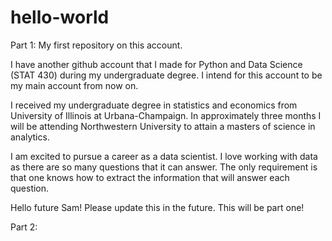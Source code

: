 # hello-world
Part 1:
My first repository on this account.

I have another github account that I made for Python and Data Science (STAT 430) during my undergraduate degree. I intend for this account to be my main account from now on.

I received my undergraduate degree in statistics and economics from University of Illinois at Urbana-Champaign. In approximately three months I will be attending Northwestern University to attain a masters of science in analytics. 

I am excited to pursue a career as a data scientist. I love working with data as there are so many questions that it can answer. The only requirement is that one knows how to extract the information that will answer each question.

Hello future Sam! Please update this in the future. This will be part one!

Part 2:
